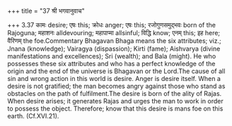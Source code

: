 +++
title = "37 श्री भगवानुवाच"

+++
3.37 कामः desire; एषः this; क्रोधः anger; एषः this; रजोगुणसमुद्भवः born
of the Rajoguna; महाशनः alldevouring; महापाप्मा allsinful; विद्धि know;
एनम् this; इह here; वैरिणम् the foe.Commentary Bhagavan Bhaga means the
six attributes; viz.; Jnana (knowledge); Vairagya (dispassion); Kirti
(fame); Aishvarya (divine manifestations and excellences); Sri (wealth);
and Bala (might). He who possesses these six attributes and who has a
perfect knowledge of the origin and the end of the universe is Bhagavan
or the Lord.The cause of all sin and wrong action in this world is
desire. Anger is desire itself. When a desire is not gratified; the man
becomes angry against those who stand as obstacles on the path of
fulfilment.The desire is born of the ality of Rajas. When desire arises;
it generates Rajas and urges the man to work in order to possess the
object. Therefore; know that this desire is mans foe on this earth.
(Cf.XVI.21).
